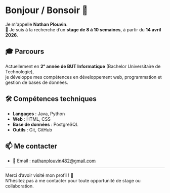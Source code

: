 # Bonjour / Bonsoir 👋

Je m'appelle **Nathan Plouvin**.  
🎯 Je suis à la recherche d’un **stage de 8 à 10 semaines**, à partir du **14 avril 2026**.

## 🎓 Parcours
Actuellement en **2ᵉ année de BUT Informatique** (Bachelor Universitaire de Technologie),  
je développe mes compétences en développement web, programmation et gestion de bases de données.

## 🛠️ Compétences techniques
- **Langages** : Java, Python  
- **Web** : HTML, CSS  
- **Base de données** : PostgreSQL  
- **Outils** : Git, GitHub

## 📫 Me contacter
- 📧 Email : [nathanplouvin482@gmail.com](mailto:nathanplouvin482@gmail.com)

---

Merci d’avoir visité mon profil ! 🌟  
N'hésitez pas à me contacter pour toute opportunité de stage ou collaboration.


